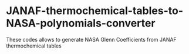 # JANAF-thermochemical-tables-to-NASA-polynomials-converter
These codes allows to generate NASA Glenn Coefficients from JANAF thermochemical tables
